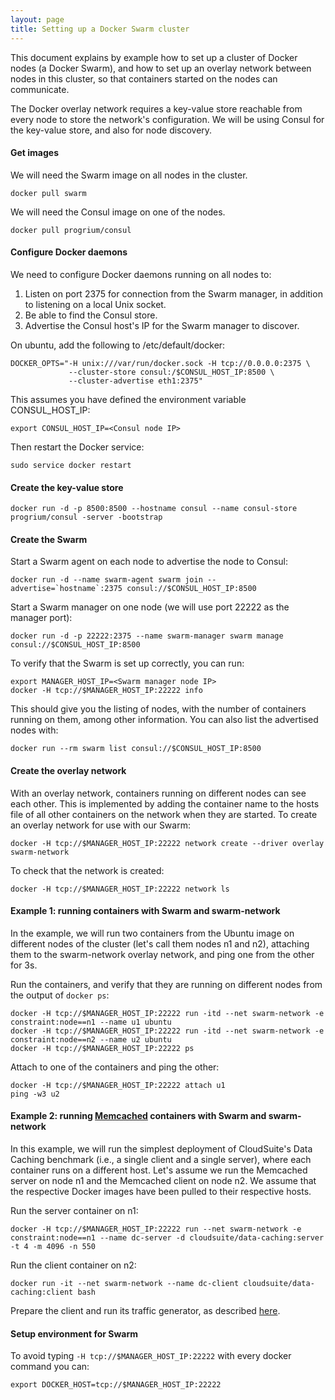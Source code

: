 ```yaml
---
layout: page
title: Setting up a Docker Swarm cluster
---
```


This document explains by example how to set up a cluster of Docker nodes (a
Docker Swarm), and how to set up an overlay network between nodes in this
cluster, so that containers started on the nodes can communicate.

The Docker overlay network requires a key-value store reachable from every node to
store the network's configuration. We will be using Consul for the key-value store, and also
for node discovery.

#### Get images

We will need the Swarm image on all nodes in the cluster.

    docker pull swarm

We will need the Consul image on one of the nodes.

    docker pull progrium/consul

#### Configure Docker daemons

We need to configure Docker daemons running on all nodes to:
1. Listen on port 2375 for connection from the Swarm manager, in addition to
   listening on a local Unix socket.
2. Be able to find the Consul store.
3. Advertise the Consul host's IP for the Swarm manager to discover.

On ubuntu, add the following to /etc/default/docker:

    DOCKER_OPTS="-H unix:///var/run/docker.sock -H tcp://0.0.0.0:2375 \
                 --cluster-store consul:/$CONSUL_HOST_IP:8500 \
                 --cluster-advertise eth1:2375"

This assumes you have defined the environment variable CONSUL_HOST_IP:

    export CONSUL_HOST_IP=<Consul node IP>

Then restart the Docker service:

    sudo service docker restart

#### Create the key-value store

    docker run -d -p 8500:8500 --hostname consul --name consul-store progrium/consul -server -bootstrap

#### Create the Swarm

Start a Swarm agent on each node to advertise the node to Consul:

    docker run -d --name swarm-agent swarm join --advertise=`hostname`:2375 consul://$CONSUL_HOST_IP:8500

Start a Swarm manager on one node (we will use port 22222 as the manager port):

    docker run -d -p 22222:2375 --name swarm-manager swarm manage consul://$CONSUL_HOST_IP:8500

To verify that the Swarm is set up correctly, you can run:

    export MANAGER_HOST_IP=<Swarm manager node IP>
    docker -H tcp://$MANAGER_HOST_IP:22222 info

This should give you the listing of nodes, with the number of containers
running on them, among other information. You can also list the advertised
nodes with:

    docker run --rm swarm list consul://$CONSUL_HOST_IP:8500

#### Create the overlay network

With an overlay network, containers running on different nodes can see each other. This
is implemented by adding the container name to the hosts file of all other
containers on the network when they are started. To create an overlay network for use with our Swarm:

    docker -H tcp://$MANAGER_HOST_IP:22222 network create --driver overlay swarm-network

To check that the network is created:

    docker -H tcp://$MANAGER_HOST_IP:22222 network ls

#### Example 1: running containers with Swarm and swarm-network

In the example, we will run two containers from the Ubuntu image on different
nodes of the cluster (let's call them nodes n1 and n2), attaching them to the
swarm-network overlay network, and ping one from the other for 3s.

Run the containers, and verify that they are running on different nodes from
the output of `docker ps`:

    docker -H tcp://$MANAGER_HOST_IP:22222 run -itd --net swarm-network -e constraint:node==n1 --name u1 ubuntu
    docker -H tcp://$MANAGER_HOST_IP:22222 run -itd --net swarm-network -e constraint:node==n2 --name u2 ubuntu
    docker -H tcp://$MANAGER_HOST_IP:22222 ps

Attach to one of the containers and ping the other:

    docker -H tcp://$MANAGER_HOST_IP:22222 attach u1
    ping -w3 u2

#### Example 2: running [Memcached](http://cloudsuite.ch/datacaching/) containers with Swarm and swarm-network

In this example, we will run the simplest deployment of CloudSuite's Data Caching benchmark (i.e., a single client and a single server),
where each container runs on a different host. Let's assume we run the Memcached server on node n1 and the Memcached client on node n2.
We assume that the respective Docker images have been pulled to their respective hosts.

Run the server container on n1:

    docker -H tcp://$MANAGER_HOST_IP:22222 run --net swarm-network -e constraint:node==n1 --name dc-server -d cloudsuite/data-caching:server -t 4 -m 4096 -n 550

Run the client container on n2:

    docker run -it --net swarm-network --name dc-client cloudsuite/data-caching:client bash

Prepare the client and run its traffic generator, as described [here](http://cloudsuite.ch/datacaching/#preparing-the-client).

#### Setup environment for Swarm

To avoid typing `-H tcp://$MANAGER_HOST_IP:22222` with every docker command you
can:

    export DOCKER_HOST=tcp://$MANAGER_HOST_IP:22222
